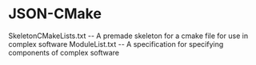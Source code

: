 # JSON-CMake


SkeletonCMakeLists.txt -- A premade skeleton for a cmake file for use in complex software
ModuleList.txt -- A specification for specifying components of complex software
